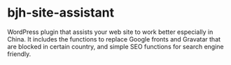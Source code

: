 # bjh-site-assistant
WordPress plugin that assists your web site to work better especially in China. It includes the functions to replace Google fronts and Gravatar that are blocked in certain country, and simple SEO functions for search engine friendly.
